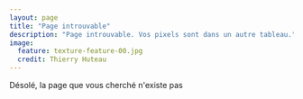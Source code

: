 ```yaml
---
layout: page
title: "Page introuvable"
description: "Page introuvable. Vos pixels sont dans un autre tableau."
image:
  feature: texture-feature-00.jpg
  credit: Thierry Huteau
---  
```


Désolé, la page que vous cherché n'existe pas
